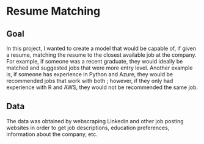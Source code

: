 # Resume Matching

## Goal

In this project, I wanted to create a model that would be capable of, if given a resume, matching the resume to the closest available job at the company. For example, if someone was a recent graduate, they would ideally be matched and suggested jobs that were more entry level. Another example is, if someone has experience in Python and Azure, they would be recommended jobs that work with both ; however, if they only had experience with R and AWS, they would not be recommended the same job.

## Data
The data was obtained by webscraping Linkedin and other job posting websites in order to get job descriptions, education preferences, information about the company, etc.


